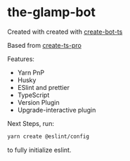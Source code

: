 # the-glamp-bot

Created with created with [create-bot-ts](https://github.com/MahoMuri/create-bot-ts)

Based from [create-ts-pro](https://github.com/Milo123456789/create-ts-pro)

Features:
- Yarn PnP
- Husky
- ESlint and prettier
- TypeScript
- Version Plugin
- Upgrade-interactive plugin

Next Steps, run:
```sh
yarn create @eslint/config
```

to fully initialize eslint.